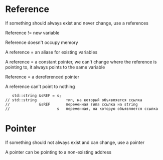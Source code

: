 # Reference

If something should always exist and never change, use a references

Reference !=  new variable

Reference doesn't occupy memory

A reference = an aliase for existing variables

A reference = a constant pointer, we can't change where the reference is pointing to, it always points to the same variable

Reference = a dereferenced pointer

A reference can't point to nothing

```
   std::string &sREF = s;
// std::string             тип, на который объявляется ссылка
//             &sREF       переменная типа ссылка на string
//                     s   переменная, на которую объявляется ссылка
```
# Pointer

If something should not always exist and can change, use a pointer

A pointer can be pointing to a non-existing address
